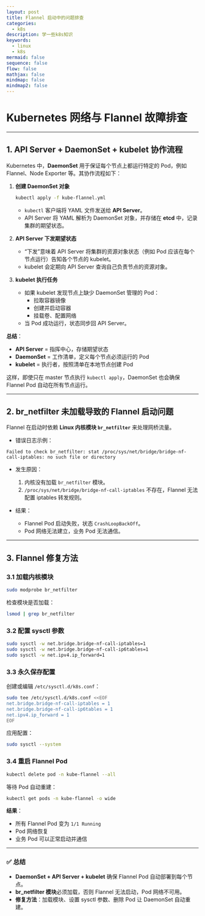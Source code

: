 ```yaml
---
layout: post
title: Flannel 启动中的问题排查
categories:
  - k8s
description: 学一些k8s知识
keywords:  
  - linux
  - k8s
mermaid: false
sequence: false
flow: false
mathjax: false
mindmap: false
mindmap2: false
---
```



# Kubernetes 网络与 Flannel 故障排查

---

## 1. API Server + DaemonSet + kubelet 协作流程

Kubernetes 中，**DaemonSet** 用于保证每个节点上都运行特定的 Pod，例如 Flannel、Node Exporter 等。其协作流程如下：

1. **创建 DaemonSet 对象**
    ```bash
    kubectl apply -f kube-flannel.yml
    ```
    - `kubectl` 客户端将 YAML 文件发送给 **API Server**。
    - API Server 将 YAML 解析为 DaemonSet 对象，并存储在 **etcd** 中，记录集群的期望状态。

2. **API Server 下发期望状态**
    - “下发”意味着 API Server 将集群的资源对象状态（例如 Pod 应该在每个节点运行）告知各个节点的 kubelet。
    - kubelet 会定期向 API Server 查询自己负责节点的资源对象。

3. **kubelet 执行任务**
    - 如果 kubelet 发现节点上缺少 DaemonSet 管理的 Pod：
        - 拉取容器镜像
        - 创建并启动容器
        - 挂载卷、配置网络
    - 当 Pod 成功运行，状态同步回 API Server。
    
**总结**：  
- **API Server** = 指挥中心，存储期望状态  
- **DaemonSet** = 工作清单，定义每个节点必须运行的 Pod  
- **kubelet** = 执行者，按照清单在本地节点创建 Pod  

这样，即使只在 master 节点执行 `kubectl apply`，DaemonSet 也会确保 Flannel Pod 自动在所有节点运行。

---

## 2. br_netfilter 未加载导致的 Flannel 启动问题

Flannel 在启动时依赖 **Linux 内核模块 `br_netfilter`** 来处理网桥流量。  

- 错误日志示例：
```text
Failed to check br_netfilter: stat /proc/sys/net/bridge/bridge-nf-call-iptables: no such file or directory
````

* 发生原因：

  1. 内核没有加载 `br_netfilter` 模块。
  2. `/proc/sys/net/bridge/bridge-nf-call-iptables` 不存在，Flannel 无法配置 iptables 转发规则。
* 结果：

  * Flannel Pod 启动失败，状态 `CrashLoopBackOff`。
  * Pod 网络无法建立，业务 Pod 无法通信。

---

## 3. Flannel 修复方法

### 3.1 加载内核模块

```bash
sudo modprobe br_netfilter
```

检查模块是否加载：

```bash
lsmod | grep br_netfilter
```

### 3.2 配置 sysctl 参数

```bash
sudo sysctl -w net.bridge.bridge-nf-call-iptables=1
sudo sysctl -w net.bridge.bridge-nf-call-ip6tables=1
sudo sysctl -w net.ipv4.ip_forward=1
```

### 3.3 永久保存配置

创建或编辑 `/etc/sysctl.d/k8s.conf`：

```bash
sudo tee /etc/sysctl.d/k8s.conf <<EOF
net.bridge.bridge-nf-call-iptables = 1
net.bridge.bridge-nf-call-ip6tables = 1
net.ipv4.ip_forward = 1
EOF
```

应用配置：

```bash
sudo sysctl --system
```

### 3.4 重启 Flannel Pod

```bash
kubectl delete pod -n kube-flannel --all
```

等待 Pod 自动重建：

```bash
kubectl get pods -n kube-flannel -o wide
```

**结果**：

* 所有 Flannel Pod 变为 `1/1 Running`
* Pod 网络恢复
* 业务 Pod 可以正常启动并通信

---

### ✅ 总结

* **DaemonSet + API Server + kubelet** 确保 Flannel Pod 自动部署到每个节点。
* **br_netfilter 模块**必须加载，否则 Flannel 无法启动，Pod 网络不可用。
* **修复方法**：加载模块、设置 sysctl 参数、删除 Pod 让 DaemonSet 自动重建。

